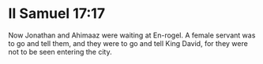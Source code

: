 # II Samuel 17:17

Now Jonathan and Ahimaaz were waiting at En-rogel. A female servant was to go and tell them, and they were to go and tell King David, for they were not to be seen entering the city.
